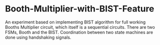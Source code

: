 # Booth-Multiplier-with-BIST-Feature
An experiment based on implementing BIST algorithm for full working Booths Multiplier circuit, which itself is a sequential circuits. There are two FSMs, Booth and the BIST. Coordination between two state machines are done using handshaking signals.
